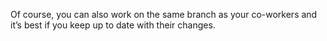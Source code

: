 
Of course, you can also work on the same branch as your co-workers and it’s best if you keep up to date with their changes.
